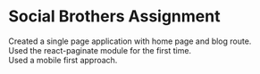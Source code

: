 # Social Brothers Assignment

Created a single page application with home page and blog route.  
Used the react-paginate module for the first time.  
Used a mobile first approach.  
